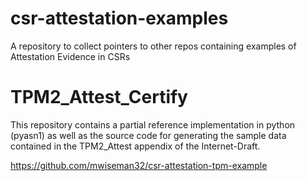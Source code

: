 # csr-attestation-examples
A repository to collect pointers to other repos containing examples of Attestation Evidence in CSRs


# TPM2_Attest_Certify

This repository contains a partial reference implementation in python (pyasn1) as well as the source code for generating the sample data contained in the TPM2_Attest appendix of the Internet-Draft.

https://github.com/mwiseman32/csr-attestation-tpm-example
